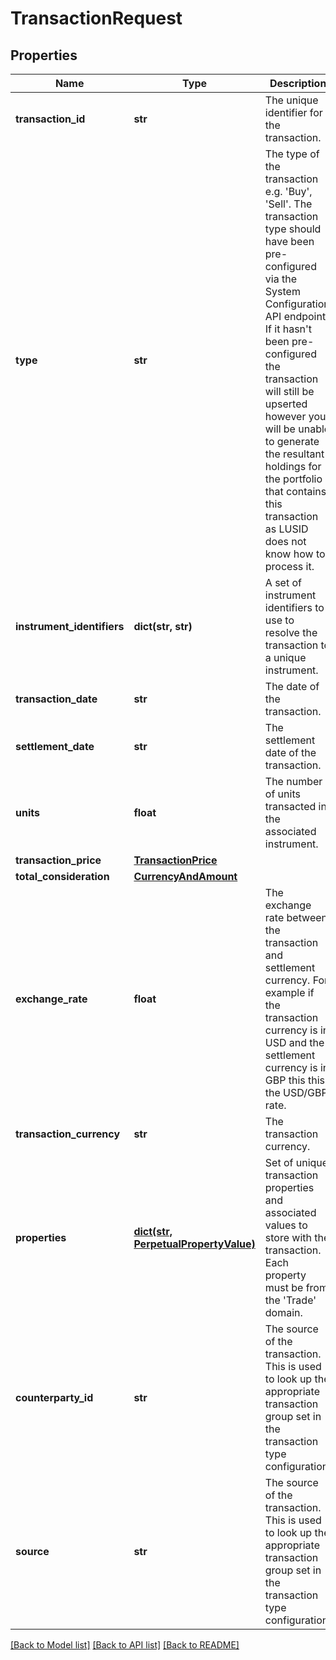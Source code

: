 # TransactionRequest

## Properties
Name | Type | Description | Notes
------------ | ------------- | ------------- | -------------
**transaction_id** | **str** | The unique identifier for the transaction. | 
**type** | **str** | The type of the transaction e.g. &#39;Buy&#39;, &#39;Sell&#39;. The transaction type should have been pre-configured via the System Configuration API endpoint. If it hasn&#39;t been pre-configured the transaction will still be upserted however you will be unable to generate the resultant holdings for the portfolio that contains this transaction as LUSID does not know how to process it. | 
**instrument_identifiers** | **dict(str, str)** | A set of instrument identifiers to use to resolve the transaction to a unique instrument. | 
**transaction_date** | **str** | The date of the transaction. | 
**settlement_date** | **str** | The settlement date of the transaction. | 
**units** | **float** | The number of units transacted in the associated instrument. | 
**transaction_price** | [**TransactionPrice**](TransactionPrice.md) |  | 
**total_consideration** | [**CurrencyAndAmount**](CurrencyAndAmount.md) |  | 
**exchange_rate** | **float** | The exchange rate between the transaction and settlement currency. For example if the transaction currency is in USD and the settlement currency is in GBP this this the USD/GBP rate. | [optional] 
**transaction_currency** | **str** | The transaction currency. | [optional] 
**properties** | [**dict(str, PerpetualPropertyValue)**](PerpetualPropertyValue.md) | Set of unique transaction properties and associated values to store with the transaction. Each property must be from the &#39;Trade&#39; domain. | [optional] 
**counterparty_id** | **str** | The source of the transaction. This is used to look up the appropriate transaction group set in the transaction type configuration. | [optional] 
**source** | **str** | The source of the transaction. This is used to look up the appropriate transaction group set in the transaction type configuration. | [optional] 

[[Back to Model list]](../README.md#documentation-for-models) [[Back to API list]](../README.md#documentation-for-api-endpoints) [[Back to README]](../README.md)


